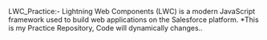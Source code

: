  LWC_Practice:- Lightning Web Components (LWC) is a modern JavaScript framework used to build web applications on the Salesforce platform.
*This is my Practice Repository, Code will dynamically changes..
